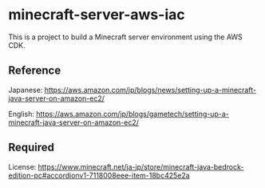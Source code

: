 # minecraft-server-aws-iac

This is a project to build a Minecraft server environment using the AWS CDK.

## Reference

Japanese: https://aws.amazon.com/jp/blogs/news/setting-up-a-minecraft-java-server-on-amazon-ec2/

English: https://aws.amazon.com/jp/blogs/gametech/setting-up-a-minecraft-java-server-on-amazon-ec2/

## Required

License: https://www.minecraft.net/ja-jp/store/minecraft-java-bedrock-edition-pc#accordionv1-7118008eee-item-18bc425e2a


